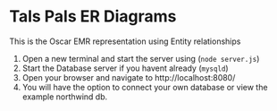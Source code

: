 # Tals Pals ER Diagrams
This is the Oscar EMR representation using Entity relationships

1. Open a new terminal and start the server using (`node server.js`)
2. Start the Database server if you havent already (`mysqld`)
3. Open your browser and navigate to http://localhost:8080/
4. You will have the option to connect your own database or view the example northwind db.


